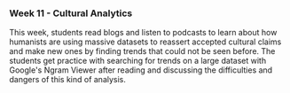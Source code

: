 ### Week 11 - Cultural Analytics

This week, students read blogs and listen to podcasts to learn about how humanists are using massive datasets to reassert accepted cultural claims and make new ones by finding trends that could not be seen before. The students get practice with searching for trends on a large dataset with Google's Ngram Viewer after reading and discussing the difficulties and dangers of this kind of analysis.